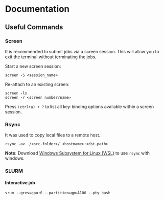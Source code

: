 # Documentation
## Useful Commands
### Screen
It is recommended to submit jobs via a screen session. This will allow you to exit the terminal without terminating the jobs. 

Start a new screen session:
```
screen -S <session_name>
```
Re-attach to an existing screen:
```
screen -ls
screen -r <screen number/name>
```

Press `(ctrl+a) + ?` to list all key-binding options available within a screen session.

### Rsync
It was used to copy local files to a remote host.

```
rsync -av ./<src-folder>/ <hostname>:<dst-path>
```
**Note:** Download [Windows Subsystem for Linux (WSL)](https://learn.microsoft.com/en-us/windows/wsl/install) to use `rsync` with windows. 

### SLURM
#### Interactive job
```
srun --gres=gpu:0 --partition=gpuA100 --pty bash
```
